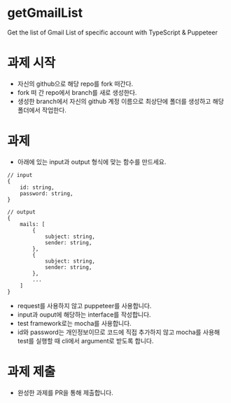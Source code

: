 # getGmailList
Get the list of Gmail List of specific account with TypeScript &amp; Puppeteer

# 과제 시작
- 자신의 github으로 해당 repo를 fork 떠간다.
- fork 떠 간 repo에서 branch를 새로 생성한다.
- 생성한 branch에서 자신의 github 계정 이름으로 최상단에 폴더를 생성하고 해당 폴더에서 작업한다.
  
# 과제
- 아래에 있는 input과 output 형식에 맞는 함수를 만드세요.
```
// input
{
    id: string,
    password: string,
}

// output
{
    mails: [
        {
            subject: string,
            sender: string,
        },
        {
            subject: string,
            sender: string,
        },
        ...
    ]
}
```
- request를 사용하지 않고 puppeteer를 사용합니다.
- input과 ouput에 해당하는 interface를 작성합니다.
- test framework로는 mocha를 사용합니다.
- id와 password는 개인정보이므로 코드에 직접 추가하지 않고 mocha를 사용해 test를 실행할 때 cli에서 argument로 받도록 합니다.

# 과제 제출
- 완성한 과제를 PR을 통해 제출합니다.